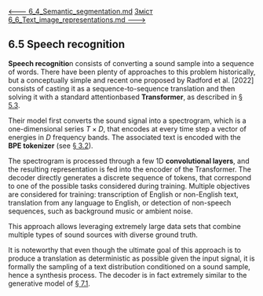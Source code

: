 [<---   6_4_Semantic_segmentation.md](6_4_Semantic_segmentation.md)         [Зміст](README.md)          [6_6_Text_image_representations.md    --->](6_6_Text_image_representations.md) 

## 6.5    Speech recognition

**Speech recognitio**n consists of converting a sound sample into a sequence of words. There have been plenty of approaches to this problem historically, but a conceptually simple and recent one proposed by Radford et al. [2022] consists of casting it as a sequence-to-sequence translation and then solving it with a standard attentionbased **Transformer**, as described in [§ 5.3](5_3_Attention_models.md).

Their model first converts the sound signal into a spectrogram, which is a one-dimensional series $T×D$, that encodes at every time step a vector of energies in $D$ frequency bands. The associated text is encoded with the **BPE tokenizer** (see [§ 3.2](3_2_Autoregressive_models.md)).

The spectrogram is processed through a few 1D **convolutional layers**, and the resulting representation is fed into the encoder of the Transformer. The decoder directly generates a discrete sequence of tokens, that correspond to one of the possible tasks considered during training. Multiple objectives are considered for training: transcription of English or non-English text, translation from any language to English, or detection of non-speech sequences, such as background music or ambient noise.

This approach allows leveraging extremely large data sets that combine multiple types of sound sources with diverse ground truth.

It is noteworthy that even though the ultimate goal of this approach is to produce a translation as deterministic as possible given the input signal, it is formally the sampling of a text distribution conditioned on a sound sample, hence a synthesis process. The decoder is in fact extremely similar to the generative model of [§ 7.1](7_1_Text_generation.md).
